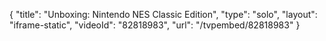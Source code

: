 {
    "title": "Unboxing: Nintendo NES Classic Edition",
    "type": "solo",
    "layout": "iframe-static",
    "videoId": "82818983",
    "url": "\/tvpembed\/82818983"
}